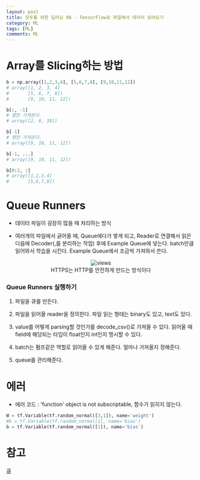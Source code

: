 ```yaml
---
layout: post
title: 모두를 위한 딥러닝 08 - TensorFlow로 파일에서 데이터 읽어오기
category: ML
tags: [ML]
comments: ML
---
```



# Array를 Slicing하는 방법

```python
b = np.array([1,2,3,4], [5,6,7,8], [9,10,11,12])
# array([1, 2, 3, 4]
#       [5, 6, 7, 8])
#       [9, 10, 11, 12])

b[:, -1]
# 열만 가져온다.
# array([2, 6, 10])

b[-1]
# 행만 가져온다.
# array([9, 10, 11, 12])

b[-1, ...]
# array([9, 10, 11, 12])

b[0:2, :]
# array([1,2,3,4]
#       [5,6,7,8])
```

# Queue Runners

- 데이터 파일이 굉장히 많을 때 처리하는 방식

- 여러개의 파일에서 긁어올 때, Queue에다가 쌓게 되고, Reader로 연결해서 읽은 다음에 Decoder(,를 분리하는 작업) 후에 Example Queue에 넣는다. batch만큼 읽어와서 학습을 시킨다. Example Queue에서 조금씩 가져와서 쓴다.

<center>
<figure>
<img src="https://imgur.com/1ZNUUWN.png" alt="views">
<figcaption>HTTPS는 HTTP를 안전하게 만드는 방식이다</figcaption>
</figure>
</center>

### Queue Runners 실행하기

1. 파일을 큐를 만든다.

2. 파일을 읽어올 reader을 정의한다. 파일 읽는 형태는 binary도 있고, text도 있다.

3. value를 어떻게 parsing할 것인가를 decode_csv()로 가져올 수 있다. 읽어올 때 field에 해당되는 타입이 float인지 int인지 명시할 수 있다. 

4. batch는 펌프같은 역할로 읽어올 수 있게 해준다. 얼마나 가져올지 정해준다.

5. queue를 관리해준다.

# 에러
- 에러 코드 : 'function' object is not subscriptable, 함수가 읽히지 않는다.

```python
W = tf.Variable(tf.random_normal([3,1]), name='weight')
#b = tf.Variable(tf.random_normal[1], name='bias')
b = tf.Variable(tf.random_normal([1]), name='bias')
```

# 참고
[큐](https://tensorflowkorea.gitbooks.io/tensorflow-kr/content/g3doc/how_tos/threading_and_queues/)